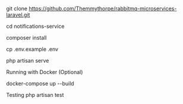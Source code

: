 git clone https://github.com/Themmythorpe/rabbitmq-microservices-laravel.git


cd notifications-service


composer install


cp .env.example .env


php artisan serve

Running with Docker (Optional)

docker-compose up --build


Testing
php artisan test



